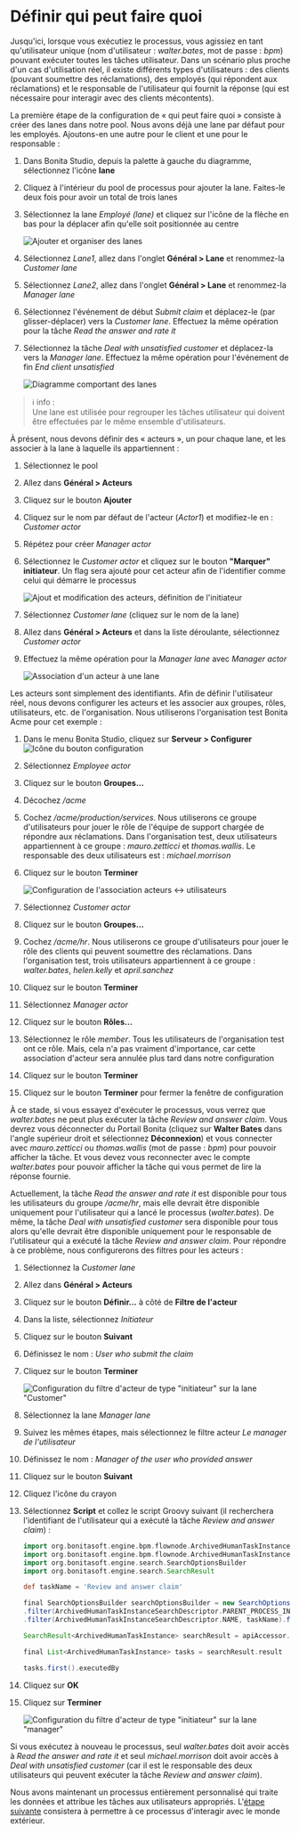 # Définir qui peut faire quoi

Jusqu'ici, lorsque vous exécutiez le processus, vous agissiez en tant qu'utilisateur unique (nom d'utilisateur : _walter.bates_, mot de passe : _bpm_) pouvant exécuter toutes les tâches utilisateur. Dans un scénario plus proche d'un cas d'utilisation réel, il existe différents types d'utilisateurs : des clients (pouvant soumettre des réclamations), des employés (qui répondent aux réclamations) et le responsable de l'utilisateur qui fournit la réponse (qui est nécessaire pour interagir avec des clients mécontents).

La première étape de la configuration de « qui peut faire quoi » consiste à créer des lanes dans notre pool. Nous avons déjà une lane par défaut pour les employés. Ajoutons-en une autre pour le client et une pour le responsable :
1. Dans Bonita Studio, depuis la palette à gauche du diagramme, sélectionnez l'icône **lane**
1. Cliquez à l'intérieur du pool de processus pour ajouter la lane. Faites-le deux fois pour avoir un total de trois lanes
1. Sélectionnez la lane _Employé (lane)_ et cliquez sur l'icône de la flèche en bas pour la déplacer afin qu'elle soit positionnée au centre

   ![Ajouter et organiser des lanes](images/getting-started-tutorial/define-who-can-do-what/add-and-organize-lanes.gif)<!--{.img-responsive .img-thumbnail}-->

1. Sélectionnez _Lane1_, allez dans l'onglet **Général > Lane** et renommez-la _Customer lane_
1. Sélectionnez _Lane2_, allez dans l'onglet **Général > Lane** et renommez-la _Manager lane_
1. Sélectionnez l'événement de début _Submit claim_ et déplacez-le (par glisser-déplacer) vers la _Customer lane_. Effectuez la même opération pour la tâche _Read the answer and rate it_
1. Sélectionnez la tâche _Deal with unsatisfied customer_ et déplacez-la vers la _Manager lane_. Effectuez la même opération pour l'événement de fin _End client unsatisfied_

   ![Diagramme comportant des lanes](images/getting-started-tutorial/define-who-can-do-what/diagrams-with-lanes.png)<!--{.img-responsive .img-thumbnail}-->

> ℹ info :  
> Une lane est utilisée pour regrouper les tâches utilisateur qui doivent être effectuées par le même ensemble d'utilisateurs.

À présent, nous devons définir des « acteurs », un pour chaque lane, et les associer à la lane à laquelle ils appartiennent :
1. Sélectionnez le pool
1. Allez dans **Général > Acteurs**
1. Cliquez sur le bouton **Ajouter**
1. Cliquez sur le nom par défaut de l'acteur (_Actor1_) et modifiez-le en : _Customer actor_
1. Répétez pour créer _Manager actor_
1. Sélectionnez le _Customer actor_ et cliquez sur le bouton **"Marquer" initiateur**. Un flag sera ajouté pour cet acteur afin de l'identifier comme celui qui démarre le processus

   ![Ajout et modification des acteurs, définition de l'initiateur](images/getting-started-tutorial/define-who-can-do-what/add-rename-actors-set-initiator.gif)<!--{.img-responsive .img-thumbnail}-->

1. Sélectionnez _Customer lane_ (cliquez sur le nom de la lane)
1. Allez dans **Général > Acteurs** et dans la liste déroulante, sélectionnez _Customer actor_
1. Effectuez la même opération pour la _Manager lane_ avec _Manager actor_

   ![Association d'un acteur à une lane](images/getting-started-tutorial/define-who-can-do-what/map-actor-to-lane.gif)<!--{.img-responsive .img-thumbnail}-->

Les acteurs sont simplement des identifiants. Afin de définir l'utilisateur réel, nous devons configurer les acteurs et les associer aux groupes, rôles, utilisateurs, etc. de l'organisation. Nous utiliserons l'organisation test Bonita Acme pour cet exemple :
1. Dans le menu Bonita Studio, cliquez sur **Serveur > Configurer** ![Icône du bouton configuration](images/getting-started-tutorial/define-who-can-do-what/configure.png)
1. Sélectionnez _Employee actor_
1. Cliquez sur le bouton **Groupes...**
1. Décochez _/acme_
1. Cochez _/acme/production/services_. Nous utiliserons ce groupe d'utilisateurs pour jouer le rôle de l'équipe de support chargée de répondre aux réclamations. Dans l'organisation test, deux utilisateurs appartiennent à ce groupe : _mauro.zetticci_ et _thomas.wallis_. Le responsable des deux utilisateurs est : _michael.morrison_
1. Cliquez sur le bouton **Terminer**

   ![Configuration de l'association acteurs <-> utilisateurs](images/getting-started-tutorial/define-who-can-do-what/configure-actor-mapping.gif)<!--{.img-responsive .img-thumbnail}-->

1. Sélectionnez _Customer actor_
1. Cliquez sur le bouton **Groupes...**
1. Cochez _/acme/hr_. Nous utiliserons ce groupe d'utilisateurs pour jouer le rôle des clients qui peuvent soumettre des réclamations. Dans l'organisation test, trois utilisateurs appartiennent à ce groupe : _walter.bates_, _helen.kelly_ et _april.sanchez_
1. Cliquez sur le bouton **Terminer**
1. Sélectionnez _Manager actor_
1. Cliquez sur le bouton **Rôles...**
1. Sélectionnez le rôle _member_. Tous les utilisateurs de l'organisation test ont ce rôle. Mais, cela n'a pas vraiment d'importance, car cette association d'acteur sera annulée plus tard dans notre configuration
1. Cliquez sur le bouton **Terminer**
1. Cliquez sur le bouton **Terminer** pour fermer la fenêtre de configuration

À ce stade, si vous essayez d'exécuter le processus, vous verrez que _walter.bates_ ne peut plus exécuter la tâche _Review and answer claim_. Vous devrez vous déconnecter du Portail Bonita (cliquez sur **Walter Bates** dans l'angle supérieur droit et sélectionnez **Déconnexion**) et vous connecter avec _mauro.zetticci_ ou _thomas.wallis_ (mot de passe : _bpm_) pour pouvoir afficher la tâche. Et vous devez vous reconnecter avec le compte _walter.bates_ pour pouvoir afficher la tâche qui vous permet de lire la réponse fournie.

Actuellement, la tâche _Read the answer and rate it_ est disponible pour tous les utilisateurs du groupe _/acme/hr_, mais elle devrait être disponible uniquement pour l'utilisateur qui a lancé le processus (_walter.bates_). De même, la tâche _Deal with unsatisfied customer_ sera disponible pour tous alors qu'elle devrait être disponible uniquement pour le responsable de l'utilisateur qui a exécuté la tâche _Review and answer claim_. Pour répondre à ce problème, nous configurerons des filtres pour les acteurs :
1. Sélectionnez la _Customer lane_
1. Allez dans **Général > Acteurs**
1. Cliquez sur le bouton **Définir...** à côté de **Filtre de l'acteur**
1. Dans la liste, sélectionnez _Initiateur_
1. Cliquez sur le bouton **Suivant**
1. Définissez le nom : _User who submit the claim_
1. Cliquez sur le bouton **Terminer**

   ![Configuration du filtre d'acteur de type "initiateur" sur la lane "Customer"](images/getting-started-tutorial/define-who-can-do-what/configure-initiator-actor-filter.gif)<!--{.img-responsive .img-thumbnail}-->

1. Sélectionnez la lane _Manager lane_
1. Suivez les mêmes étapes, mais sélectionnez le filtre acteur _Le manager de l'utilisateur_
1. Définissez le nom : _Manager of the user who provided answer_
1. Cliquez sur le bouton **Suivant**
1. Cliquez l'icône du crayon
1. Sélectionnez **Script** et collez le script Groovy suivant (il recherchera l'identifiant de l'utilisateur qui a exécuté la tâche _Review and answer claim_) :

   ``` groovy
   import org.bonitasoft.engine.bpm.flownode.ArchivedHumanTaskInstance
   import org.bonitasoft.engine.bpm.flownode.ArchivedHumanTaskInstanceSearchDescriptor
   import org.bonitasoft.engine.search.SearchOptionsBuilder
   import org.bonitasoft.engine.search.SearchResult

   def taskName = 'Review and answer claim'

   final SearchOptionsBuilder searchOptionsBuilder = new SearchOptionsBuilder(0, 1)
   .filter(ArchivedHumanTaskInstanceSearchDescriptor.PARENT_PROCESS_INSTANCE_ID, processInstanceId)
   .filter(ArchivedHumanTaskInstanceSearchDescriptor.NAME, taskName).filter(ArchivedHumanTaskInstanceSearchDescriptor.TERMINAL, true)

   SearchResult<ArchivedHumanTaskInstance> searchResult = apiAccessor.processAPI.searchArchivedHumanTasks(searchOptionsBuilder.done())

   final List<ArchivedHumanTaskInstance> tasks = searchResult.result

   tasks.first().executedBy
   ```

1. Cliquez sur **OK**
1. Cliquez sur **Terminer**

   ![Configuration du filtre d'acteur de type "initiateur" sur la lane "manager"](images/getting-started-tutorial/define-who-can-do-what/configure-user-manager-actor-filter.gif)<!--{.img-responsive .img-thumbnail}-->


Si vous exécutez à nouveau le processus, seul _walter.bates_ doit avoir accès à _Read the answer and rate it_ et seul _michael.morrison_ doit avoir accès à _Deal with unsatisfied customer_ (car il est le responsable des deux utilisateurs qui peuvent exécuter la tâche _Review and answer claim_).

Nous avons maintenant un processus entièrement personnalisé qui traite les données et attribue les tâches aux utilisateurs appropriés. L'[étape suivante](configure-email-connector.md) consistera à permettre à ce processus d'interagir avec le monde extérieur.
